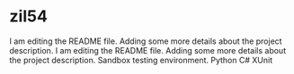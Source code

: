 # zil54
I am editing the README file. Adding some more details about the project description.
I am editing the README file. Adding some more details about the project description.
Sandbox testing environment.
Python
C#
XUnit
